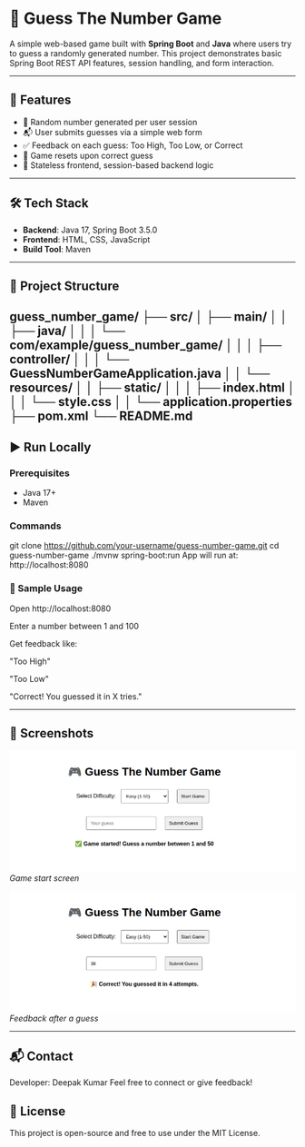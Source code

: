 # 🎯 Guess The Number Game

A simple web-based game built with **Spring Boot** and **Java** where users try to guess a randomly generated number. This project demonstrates basic Spring Boot REST API features, session handling, and form interaction.

---

## 🚀 Features

- 🎲 Random number generated per user session
- 📬 User submits guesses via a simple web form
- ✅ Feedback on each guess: Too High, Too Low, or Correct
- 🔁 Game resets upon correct guess
- 🧠 Stateless frontend, session-based backend logic

---

## 🛠️ Tech Stack

- **Backend**: Java 17, Spring Boot 3.5.0
- **Frontend**: HTML, CSS, JavaScript
- **Build Tool**: Maven

---

## 📂 Project Structure

guess_number_game/
├── src/
│ ├── main/
│ │ ├── java/
│ │ │ └── com/example/guess_number_game/
│ │ │ ├── controller/
│ │ │ └── GuessNumberGameApplication.java
│ │ └── resources/
│ │ ├── static/
│ │ │ ├── index.html
│ │ │ └── style.css
│ │ └── application.properties
├── pom.xml
└── README.md
---
## ▶️ Run Locally

### Prerequisites

- Java 17+
- Maven

### Commands

git clone https://github.com/your-username/guess-number-game.git
cd guess-number-game
./mvnw spring-boot:run
App will run at: http://localhost:8080

### 🧪 Sample Usage
Open http://localhost:8080

Enter a number between 1 and 100

Get feedback like:

"Too High"

"Too Low"

"Correct! You guessed it in X tries."

---

## 📸 Screenshots

![Game Start](src/main/resources/images/Screenshot%20from%202025-06-08%2001-52-17.png)
*Game start screen*

![Guess Correct](src/main/resources/images/Screenshot%20from%202025-06-08%2001-52-44.png)
*Feedback after a guess*

---

## 📬 Contact
Developer: Deepak Kumar
Feel free to connect or give feedback!

## 📄 License
This project is open-source and free to use under the MIT License.
